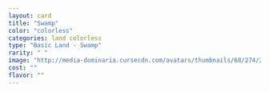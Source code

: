 ```yaml
---
layout: card
title: "Swamp"
color: "colorless"
categories: land colorless
type: "Basic Land - Swamp"
rarity: " "
image: "http://media-dominaria.cursecdn.com/avatars/thumbnails/68/274/200/283/635617519994545572.png"
cost: ""
flavor: ""
---
```



